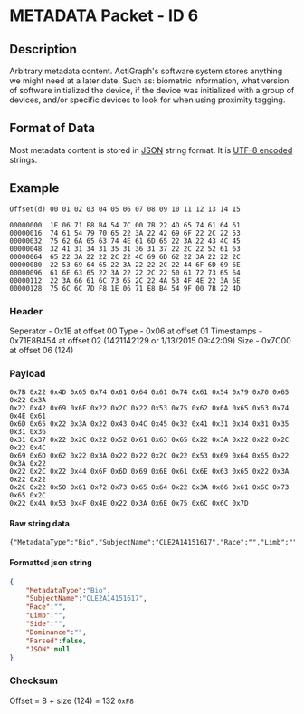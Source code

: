 # METADATA Packet - ID 6 #

## Description ##
Arbitrary metadata content. ActiGraph's software system stores anything we might need at a later date. Such as: biometric information, what version of software initialized the device, if the device was initialized with a group of devices, and/or specific devices to look for when using proximity tagging.

## Format of Data ##
Most metadata content is stored in [JSON](http://en.wikipedia.org/wiki/JSON "JSON wiki") string format. It is [UTF-8 encoded](http://en.wikipedia.org/wiki/UTF-8 "UTF-8 wiki") strings.

## Example ##

```
Offset(d) 00 01 02 03 04 05 06 07 08 09 10 11 12 13 14 15

00000000  1E 06 71 E8 B4 54 7C 00 7B 22 4D 65 74 61 64 61
00000016  74 61 54 79 70 65 22 3A 22 42 69 6F 22 2C 22 53
00000032  75 62 6A 65 63 74 4E 61 6D 65 22 3A 22 43 4C 45
00000048  32 41 31 34 31 35 31 36 31 37 22 2C 22 52 61 63
00000064  65 22 3A 22 22 2C 22 4C 69 6D 62 22 3A 22 22 2C
00000080  22 53 69 64 65 22 3A 22 22 2C 22 44 6F 6D 69 6E
00000096  61 6E 63 65 22 3A 22 22 2C 22 50 61 72 73 65 64
00000112  22 3A 66 61 6C 73 65 2C 22 4A 53 4F 4E 22 3A 6E
00000128  75 6C 6C 7D F8 1E 06 71 E8 B4 54 9F 00 7B 22 4D
```

### Header ###
Seperator - 0x1E at offset 00
Type - 0x06 at offset 01
Timestamps - 0x71E8B454 at offset 02 (1421142129 or 1/13/2015 09:42:09)
Size - 0x7C00 at offset 06 (124)

### Payload ###

```
0x7B 0x22 0x4D 0x65 0x74 0x61 0x64 0x61 0x74 0x61 0x54 0x79 0x70 0x65 0x22 0x3A
0x22 0x42 0x69 0x6F 0x22 0x2C 0x22 0x53 0x75 0x62 0x6A 0x65 0x63 0x74 0x4E 0x61
0x6D 0x65 0x22 0x3A 0x22 0x43 0x4C 0x45 0x32 0x41 0x31 0x34 0x31 0x35 0x31 0x36
0x31 0x37 0x22 0x2C 0x22 0x52 0x61 0x63 0x65 0x22 0x3A 0x22 0x22 0x2C 0x22 0x4C
0x69 0x6D 0x62 0x22 0x3A 0x22 0x22 0x2C 0x22 0x53 0x69 0x64 0x65 0x22 0x3A 0x22
0x22 0x2C 0x22 0x44 0x6F 0x6D 0x69 0x6E 0x61 0x6E 0x63 0x65 0x22 0x3A 0x22 0x22
0x2C 0x22 0x50 0x61 0x72 0x73 0x65 0x64 0x22 0x3A 0x66 0x61 0x6C 0x73 0x65 0x2C
0x22 0x4A 0x53 0x4F 0x4E 0x22 0x3A 0x6E 0x75 0x6C 0x6C 0x7D
```

#### Raw string data ####
```
{"MetadataType":"Bio","SubjectName":"CLE2A14151617","Race":"","Limb":"","Side":"","Dominance":"","Parsed":false,"JSON":null}
```

#### Formatted json string ####
```json
{
	"MetadataType":"Bio",
	"SubjectName":"CLE2A14151617",
	"Race":"",
	"Limb":"",
	"Side":"",
	"Dominance":"",
	"Parsed":false,
	"JSON":null
}
```

### Checksum ###
Offset = 8 + size (124) = 132
```` 0xF8 ````
